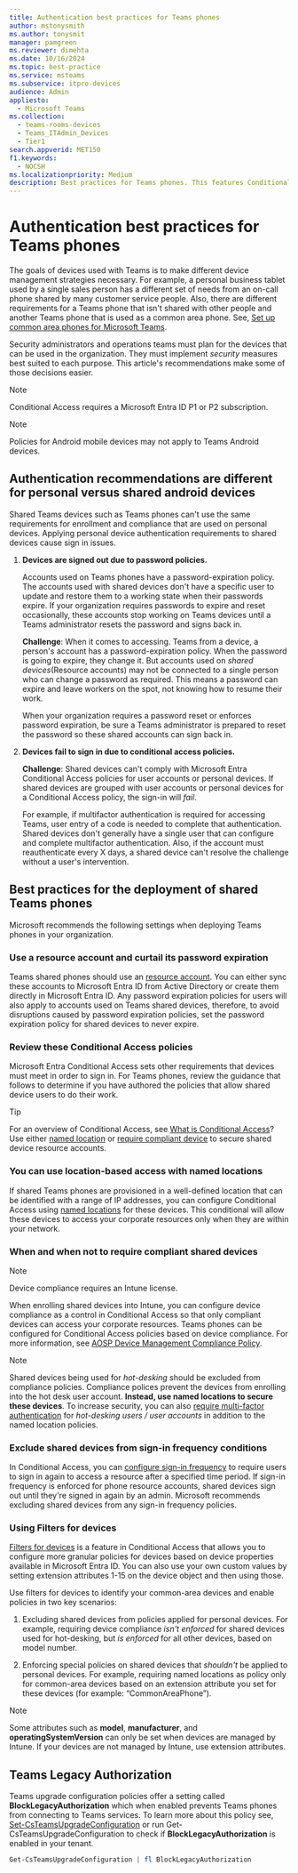 ```yaml
---
title: Authentication best practices for Teams phones
author: mstonysmith
ms.author: tonysmit
manager: pamgreen
ms.reviewer: dimehta
ms.date: 10/16/2024
ms.topic: best-practice
ms.service: msteams
ms.subservice: itpro-devices
audience: Admin
appliesto: 
  - Microsoft Teams
ms.collection: 
  - teams-rooms-devices
  - Teams_ITAdmin_Devices
  - Tier1
search.appverid: MET150
f1.keywords: 
  - NOCSH
ms.localizationpriority: Medium
description: Best practices for Teams phones. This features Conditional Access, password policy, multifactor authentication advice and more.
---
```


# Authentication best practices for Teams phones

The goals of devices used with Teams is to make different device management strategies necessary. For example, a personal business tablet used by a single sales person has a different set of needs from an on-call phone shared by many customer service people. Also, there are different requirements for a Teams phone that isn't shared with other people and another Teams phone that is used as a common area phone. See, [Set up common area phones for Microsoft Teams](/microsoftteams/set-up-common-area-phones).

Security administrators and operations teams must plan for the devices that can be used in the organization. They must  implement *security* measures best suited to each purpose. This article's recommendations make some of those decisions easier.

>[!NOTE]
>Conditional Access requires a Microsoft Entra ID P1 or P2 subscription.

>[!NOTE]
>Policies for Android mobile devices may not apply to Teams Android devices.

## Authentication recommendations are different for personal versus shared android devices

Shared Teams devices such as Teams phones can't use the same requirements for enrollment and compliance that are used on personal devices. Applying personal device authentication requirements to shared devices cause sign in issues.

1.  **Devices are signed out due to password policies.**

    Accounts used on Teams phones have a password-expiration policy. The accounts used with shared devices don't have a specific user to update and restore them to a working state when their passwords expire. If your organization requires passwords to expire and reset occasionally, these accounts stop working on Teams devices until a Teams administrator resets the password and signs back in.

    **Challenge**: When it comes to accessing. Teams from a device, a person's account has a password-expiration policy. When the password is going to expire, they change it. But accounts used on *shared devices*(Resource accounts) may not be connected to a single person who can change a password as required. This means a password can expire and leave workers on the spot, not knowing how to resume their work.

    When your organization requires a password reset or enforces password expiration, be sure a Teams administrator is prepared to reset the password so these shared accounts can sign back in.

2.  **Devices fail to sign in due to conditional access policies.**

    **Challenge**: Shared devices can't comply with Microsoft Entra Conditional Access policies for user accounts or personal devices. If shared devices are grouped with user accounts or personal devices for a Conditional Access policy, the sign-in will *fail*.

    For example, if multifactor authentication is required for accessing Teams, user entry of a code is needed to complete that authentication. Shared devices don't generally have a single user that can configure and complete multifactor authentication. Also, if the account must reauthenticate every X days, a shared device can't resolve the challenge without a user's intervention.

## Best practices for the deployment of shared Teams phones

Microsoft recommends the following settings when deploying Teams phones in your organization.

### **Use a resource account and curtail its password expiration**

Teams shared phones should use an [resource account](set-up-common-area-phones.md). You can either sync these accounts to Microsoft Entra ID from Active Directory or create them directly in Microsoft Entra ID. Any password expiration policies for users will also apply to accounts used on Teams shared devices, therefore, to avoid disruptions caused by password expiration policies, set the password expiration policy for shared devices to never expire.

### **Review these Conditional Access policies**

Microsoft Entra Conditional Access sets other requirements that devices must meet in order to sign in. For Teams phones, review the guidance that follows to determine if you have authored the policies that allow shared device users to do their work.

> [!TIP]
> For an overview of Conditional Access, see [What is Conditional Access](/azure/active-directory/conditional-access/overview)? Use either [named location](/azure/active-directory/conditional-access/location-condition) or [require compliant device](/azure/active-directory/conditional-access/howto-conditional-access-policy-compliant-device) to secure shared device resource accounts.

### You can use location-based access with named locations

If shared Teams phones are provisioned in a well-defined location that can be identified with a range of IP addresses, you can configure Conditional Access using [named locations](/azure/active-directory/conditional-access/location-condition) for these devices. This conditional will allow these devices to access your corporate resources only when they are within your network.

### When and when not to require compliant shared devices

>[!NOTE]
>Device compliance requires an Intune license.

When enrolling shared devices into Intune, you can configure device compliance as a control in Conditional Access so that only compliant devices can access your corporate resources. Teams phones can be configured for Conditional Access policies based on device compliance. For more information, see [AOSP Device Management Compliance Policy](/microsoftteams/rooms/android-migration-guide#creating-a-aosp-management-compliance-policy).

>[!NOTE]
> Shared devices being used for *hot-desking* should be excluded from compliance policies. Compliance polices prevent the devices from enrolling into the hot desk user account. **Instead, use named locations to secure these devices**.
> To increase security, you can also [require multi-factor authentication](/azure/active-directory/authentication/tutorial-enable-azure-mfa) for *hot-desking users / user accounts* in addition to the named location policies.

### Exclude shared devices from sign-in frequency conditions

In Conditional Access, you can [configure sign-in frequency](/azure/active-directory/conditional-access/howto-conditional-access-session-lifetime#user-sign-in-frequency) to require users to sign in again to access a resource after a specified time period. If sign-in frequency is enforced for phone resource accounts, shared devices sign out until they're signed in again by an admin. Microsoft recommends excluding shared devices from any sign-in frequency policies.

### Using Filters for devices

[Filters for devices](/azure/active-directory/conditional-access/concept-condition-filters-for-devices) is a feature in Conditional Access that allows you to configure more granular policies for devices based on device properties available in Microsoft Entra ID. You can also use your own custom values by setting extension attributes 1-15 on the device object and then using those.

Use filters for devices to identify your common-area devices and enable policies in two key scenarios:

1. Excluding shared devices from policies applied for personal devices. For example, requiring device compliance *isn't enforced* for shared devices used for hot-desking, but *is enforced* for all other devices, based on model number.

2. Enforcing special policies on shared devices that *shouldn't* be applied to personal devices. For example, requiring named locations as policy only for common-area devices based on an extension attribute you set for these devices (for example: “CommonAreaPhone”).

>[!NOTE]
> Some attributes such as **model**, **manufacturer**, and **operatingSystemVersion** can only be set when devices are managed by Intune. If your devices are not managed by Intune, use extension attributes.

## Teams Legacy Authorization

Teams upgrade configuration policies offer a setting called **BlockLegacyAuthorization** which when enabled prevents Teams phones from connecting to Teams services. To learn more about this policy see, [Set-CsTeamsUpgradeConfiguration](/powershell/module/skype/set-csteamsupgradeconfiguration) or run Get-CsTeamsUpgradeConfiguration to check if **BlockLegacyAuthorization** is enabled in your tenant.

   ``` Powershell
   Get-CsTeamsUpgradeConfiguration | fl BlockLegacyAuthorization
   ```
